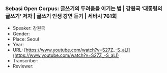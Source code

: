 ### Sebasi Open Corpus: 글쓰기의 두려움을 이기는 법 | 강원국 ‘대통령의 글쓰기’ 저자 | 글쓰기 인생 강연 듣기 | 세바시 761회

- Speaker: 강원국
- Gender: 
- Place: Seoul
- Year: 
- URL: [https://www.youtube.com/watch?v=S27Z_-S_aLI](https://www.youtube.com/watch?v=S27Z_-S_aLI)
- Transcriber: 
- Reviewer: 


